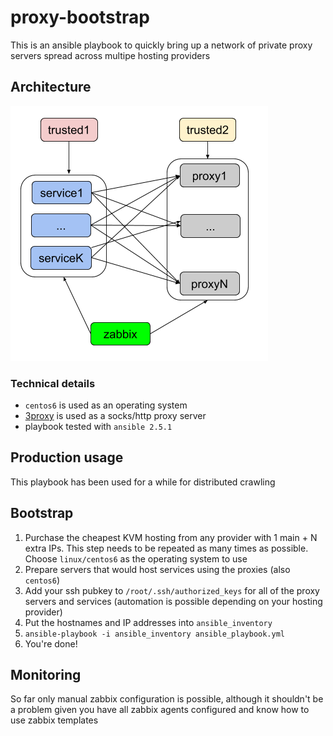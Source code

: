 
# proxy-bootstrap

This is an ansible playbook to quickly bring up a network of private proxy servers spread across multipe hosting providers

## Architecture
![proxy network architecture](https://raw.githubusercontent.com/ffeast/proxy-bootstrap/master/images/proxy-bootstrap.png)

### Technical details
 - `centos6` is used as an operating system
 - [3proxy](https://github.com/z3APA3A/3proxy) is used as a socks/http proxy server
 - playbook tested with `ansible 2.5.1`

## Production usage
This playbook has been used for a while for distributed crawling


## Bootstrap
 1. Purchase the cheapest KVM hosting from any provider with 1 main + N extra IPs. This step needs to be repeated as many times as possible. Choose `linux/centos6` as the operating system to use
 2. Prepare servers that would host services using the proxies (also `centos6`)
 3. Add your ssh pubkey to `/root/.ssh/authorized_keys` for all of the proxy servers and services  (automation is possible depending on your hosting provider)
 4. Put the hostnames and IP addresses into `ansible_inventory`
 5. `ansible-playbook -i ansible_inventory ansible_playbook.yml`
 6. You're done!


## Monitoring
So far only manual zabbix configuration is possible, although it shouldn't be a problem given you have all zabbix agents configured and know how to use zabbix templates
